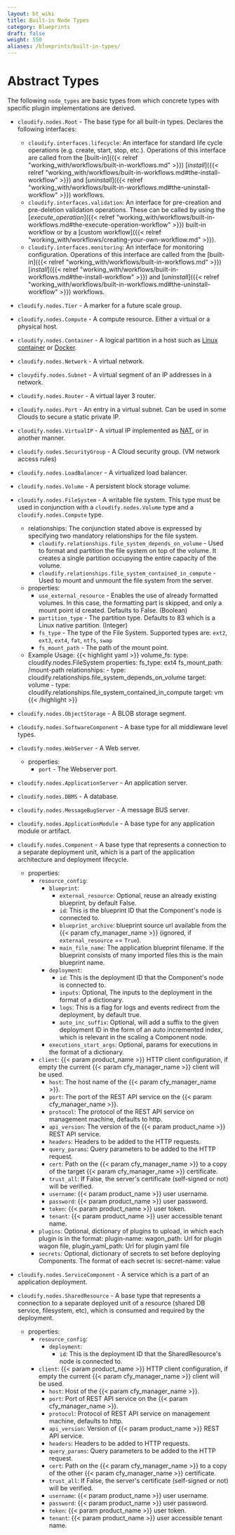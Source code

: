```yaml
---
layout: bt_wiki
title: Built-in Node Types
category: Blueprints
draft: false
weight: 550
aliases: /blueprints/built-in-types/
---
```


# Abstract Types

The following `node_types` are basic types from which concrete types with specific plugin implementations are derived.

* `cloudify.nodes.Root` - The base type for all built-in types. Declares the following interfaces:

  - `cloudify.interfaces.lifecycle`: An interface for standard life cycle operations (e.g. create, start, stop, etc.). Operations of this interface are called from the [built-in]({{< relref "working_with/workflows/built-in-workflows.md" >}}) [*install*]({{< relref "working_with/workflows/built-in-workflows.md#the-install-workflow" >}}) and [*uninstall*]({{< relref "working_with/workflows/built-in-workflows.md#the-uninstall-workflow" >}}) workflows.
  - `cloudify.interfaces.validation`: An interface for pre-creation and pre-deletion validation operations. These can be called by using the [*execute_operation*]({{< relref "working_with/workflows/built-in-workflows.md#the-execute-operation-workflow" >}}) built-in workflow or by a [custom workflow]({{< relref "working_with/workflows/creating-your-own-workflow.md" >}}).
  - `cloudify.interfaces.monitoring`: An interface for monitoring configuration. Operations of this interface are called from the [built-in]({{< relref "working_with/workflows/built-in-workflows.md" >}}) [*install*]({{< relref "working_with/workflows/built-in-workflows.md#the-install-workflow" >}}) and [*uninstall*]({{< relref "working_with/workflows/built-in-workflows.md#the-uninstall-workflow" >}}) workflows.

* `cloudify.nodes.Tier` - A marker for a future scale group.

* `cloudify.nodes.Compute` - A compute resource. Either a virtual or a physical host.


* `cloudify.nodes.Container` - A logical partition in a host such as [Linux container](http://en.wikipedia.org/wiki/LXC) or [Docker](https://www.docker.io/).

* `cloudify.nodes.Network` - A virtual network.

* `clouydify.nodes.Subnet` - A virtual segment of an IP addresses in a network.

* `cloudify.nodes.Router` - A virtual layer 3 router.

* `cloudify.nodes.Port` - An entry in a virtual subnet. Can be used in some Clouds to secure a static private IP.

* `cloudify.nodes.VirtualIP` - A virtual IP implemented as [NAT](http://en.wikipedia.org/wiki/Network_address_translation), or in another manner.

* `cloudify.nodes.SecurityGroup` - A Cloud security group. (VM network access rules)

* `cloudify.nodes.LoadBalancer` - A virtualized load balancer.

* `cloudify.nodes.Volume` - A persistent block storage volume.

* `cloudify.nodes.FileSystem` - A writable file system. This type must be used in conjunction with a `cloudify.nodes.Volume` type and a `cloudify.nodes.Compute` type.
    * relationships: The conjunction stated above is expressed by specifying two mandatory relationships for the file system.
        * `cloudify.relationships.file_system_depends_on_volume` - Used to format and partition the file system on top of the volume. It creates a single partition occupying the entire capacity of the volume.
        * `cloudify.relationships.file_system_contained_in_compute` - Used to mount and unmount the file system from the server.
    * properties:
        * `use_external_resource` - Enables the use of already formatted volumes. In this case, the formatting part is skipped, and only a mount point id created. Defaults to False. (Boolean)
        * `partition_type` - The partition type. Defaults to 83 which is a Linux native partition. (Integer)
        * `fs_type` - The type of the File System. Supported types are: `ext2`, `ext3`, `ext4`, `fat`, `ntfs`, `swap`
        * `fs_mount_path` - The path of the mount point.
    * Example Usage:
        {{< highlight  yaml >}}
          volume_fs:
            type: cloudify.nodes.FileSystem
            properties:
              fs_type: ext4
              fs_mount_path: /mount-path
            relationships:
              - type: cloudify.relationships.file_system_depends_on_volume
                target: volume
              - type: cloudify.relationships.file_system_contained_in_compute
                target: vm
        {{< /highlight >}}


* `cloudify.nodes.ObjectStorage` - A BLOB storage segment.

* `cloudify.nodes.SoftwareComponent` - A base type for all middleware level types.

* `cloudify.nodes.WebServer` - A Web server.
    * properties:
        * `port` - The Webserver port.

* `cloudify.nodes.ApplicationServer` - An application server.

* `cloudify.nodes.DBMS` - A database.

* `cloudify.nodes.MessageBugServer` - A message BUS server.

* `cloudify.nodes.ApplicationModule` - A base type for any application module or artifact.

* `cloudify.nodes.Component` - A base type that represents a connection to a separate deployment unit, which is a part of the application architecture and deployment lifecycle.
    * properties:
        * `resource_config`:
            * `blueprint`:
                * `external_resource`: Optional, reuse an already existing blueprint, by default False.
                * `id`: This is the blueprint ID that the Component's node is connected to.
                * `blueprint_archive`: blueprint source url available from the {{< param cfy_manager_name >}} (ignored, if `external_resource` == `True`).
                * `main_file_name`: The application blueprint filename. If the blueprint consists of many imported files this is the main blueprint name.
            * `deployment`:
                * `id`: This is the deployment ID that the Component's node is connected to.
                * `inputs`: Optional, The inputs to the deployment in the format of a dictionary.
                * `logs`: This is a flag for logs and events redirect from the deployment, by default true.
                * `auto_inc_suffix`: Optional, will add a suffix to the given deployment ID in the form of an auto incremented index, which is relevant in the scaling a Component node.
            * `executions_start_args`: Optional, params for executions in the format of a dictionary.
        * `client`: {{< param product_name >}} HTTP client configuration, if empty the current {{< param cfy_manager_name >}} client will be used.
            * `host`: The host name of the {{< param cfy_manager_name >}}.
            * `port`: The port of the REST API service on the {{< param cfy_manager_name >}}.
            * `protocol`: The protocol of the REST API service on management machine, defaults to http.
            * `api_version`: The version of the {{< param product_name >}} REST API service.
            * `headers`: Headers to be added to the HTTP requests.
            * `query_params`: Query parameters to be added to the HTTP request.
            * `cert`: Path on the {{< param cfy_manager_name >}} to a copy of the target {{< param cfy_manager_name >}} certificate.
            * `trust_all`: If False, the server's certificate (self-signed or not) will be verified.
            * `username`: {{< param product_name >}} user username.
            * `password`: {{< param product_name >}} user password.
            * `token`: {{< param product_name >}} user token.
            * `tenant`: {{< param product_name >}} user accessible tenant name.
        * `plugins`: Optional, dictionary of plugins to upload,
                     in which each plugin is in the format:
                        plugin-name:
                          wagon_path: Url for plugin wagon file,
                          plugin_yaml_path: Url for plugin yaml file
        * `secrets`: Optional, dictionary of secrets to set before deploying Components.
                     The format of each secret is:
                        secret-name: value

* `cloudify.nodes.ServiceComponent` - A service which is a part of an application deployment.

* `cloudify.nodes.SharedResource` - A base type that represents a connection to a separate deployed unit of a resource (shared DB service, filesystem, etc), which is consumed and required by the deployment.
    * properties:
      * `resource_config`:
        * `deployment`:
            * `id`: This is the deployment ID that the SharedResource's node is connected to.
      * `client`: {{< param product_name >}} HTTP client configuration, if empty the current {{< param cfy_manager_name >}} client will be used.
        * `host`: Host of the {{< param cfy_manager_name >}}.
        * `port`: Port of REST API service on the {{< param cfy_manager_name >}}.
        * `protocol`: Protocol of REST API service on management machine, defaults to http.
        * `api_version`: Version of {{< param product_name >}} REST API service.
        * `headers`: Headers to be added to HTTP requests.
        * `query_params`: Query parameters to be added to the HTTP request.
        * `cert`: Path on the {{< param cfy_manager_name >}} to a copy of the other {{< param cfy_manager_name >}} certificate.
        * `trust_all`: If False, the server's certificate (self-signed or not) will be verified.
        * `username`: {{< param product_name >}} user username.
        * `password`: {{< param product_name >}} user password.
        * `token`: {{< param product_name >}} user token.
        * `tenant`: {{< param product_name >}} user accessible tenant name.
